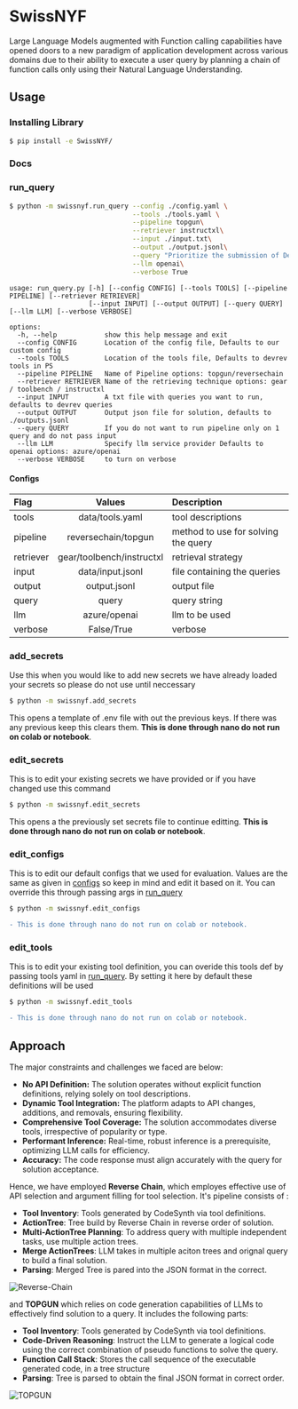 # SwissNYF
Large Language Models augmented with Function calling capabilities have opened doors to a new paradigm of application development across various domains due to their ability to execute a user query by planning a chain of function calls only using their Natural Language Understanding. 

## Usage

### Installing Library
```bash
$ pip install -e SwissNYF/
```

### Docs
### run_query
```bash
$ python -m swissnyf.run_query --config ./config.yaml \
                               --tools ./tools.yaml \
                               --pipeline topgun\
                               --retriever instructxl\
                               --input ./input.txt\
                               --output ./output.jsonl\
                               --query "Prioritize the submission of Devrev report"\
                               --llm openai\
                               --verbose True
```
```
usage: run_query.py [-h] [--config CONFIG] [--tools TOOLS] [--pipeline PIPELINE] [--retriever RETRIEVER]
                    [--input INPUT] [--output OUTPUT] [--query QUERY] [--llm LLM] [--verbose VERBOSE]

options:
  -h, --help            show this help message and exit
  --config CONFIG       Location of the config file, Defaults to our custom config
  --tools TOOLS         Location of the tools file, Defaults to devrev tools in PS
  --pipeline PIPELINE   Name of Pipeline options: topgun/reversechain
  --retriever RETRIEVER Name of the retrieving technique options: gear / toolbench / instructxl
  --input INPUT         A txt file with queries you want to run, defaults to devrev queries
  --output OUTPUT       Output json file for solution, defaults to ./outputs.jsonl
  --query QUERY         If you do not want to run pipeline only on 1 query and do not pass input
  --llm LLM             Specify llm service provider Defaults to openai options: azure/openai
  --verbose VERBOSE     to turn on verbose
```


#### Configs

|Flag             |Values                      |Description                               
|:----------------|:--------------------------:|:----------------------------------------
|tools            |  data/tools.yaml           | tool descriptions                        
|pipeline         |  reversechain/topgun       | method to use for solving the query
|retriever        |  gear/toolbench/instructxl | retrieval strategy
|input            |  data/input.jsonl          | file containing the queries 
|output           |  output.jsonl              | output file
|query            |  query                     | query string
|llm              |  azure/openai              | llm to be used
|verbose          |  False/True                | verbose


### add_secrets
Use this when you would like to add new secrets we have already loaded your secrets so please do not use until neccessary
```bash
$ python -m swissnyf.add_secrets
```
This opens a template of .env file with out the previous keys. If there was any previous keep this clears them. **This is done through nano do not run on colab or notebook**.

### edit_secrets
This is to edit your existing secrets we have provided or if you have changed use this command
```bash
$ python -m swissnyf.edit_secrets
```
This opens a the previously set secrets file to continue editting. **This is done through nano do not run on colab or notebook**.

### edit_configs
This is to edit our default configs that we used for evaluation. Values are the same as given in <a href="#configs">configs</a> so keep in mind and edit it based on it. You can override this through passing args in <a href="#run_query">run_query</a>

```bash
$ python -m swissnyf.edit_configs
```
```diff
- This is done through nano do not run on colab or notebook.
```
### edit_tools
This is to edit your existing tool definition, you can overide this tools def by passing tools yaml in <a href="#run_query">run_query</a>. By setting it here by default these definitions will be used
```bash
$ python -m swissnyf.edit_tools
```
```diff
- This is done through nano do not run on colab or notebook.
```


## Approach
The major constraints and challenges we faced are below:
- **No API Definition:** The solution operates without explicit function definitions, relying solely on tool descriptions.
- **Dynamic Tool Integration:** The platform adapts to API changes, additions, and removals, ensuring flexibility.
- **Comprehensive Tool Coverage:** The solution accommodates diverse tools, irrespective of popularity or type.
- **Performant Inference:** Real-time, robust inference is a prerequisite, optimizing LLM calls for efficiency.
- **Accuracy:** The code response must align accurately with the query for solution acceptance.

Hence, we have employed **Reverse Chain**, which employes effective use of API selection and argument filling for tool selection.
It's pipeline consists of :
- **Tool Inventory**: Tools generated by CodeSynth via tool definitions.
- **ActionTree**: Tree build by Reverse Chain in reverse order of solution. 
- **Multi-ActionTree Planning**: To address query with multiple independent tasks, use multiple action trees.
- **Merge ActionTrees**: LLM takes in multiple aciton trees and orignal query to build a final solution.
- **Parsing**: Merged Tree is pared into the JSON format in the correct.

![Reverse-Chain](swissnyf/media/REMAP.jpeg)



 and **TOPGUN** which relies on code generation capabilities of LLMs to effectively find solution to a query. It includes the following parts:
 
- **Tool Inventory**: Tools generated by CodeSynth via tool definitions.
- **Code-Driven Reasoning**: Instruct the LLM to generate a logical code using the correct combination of pseudo functions to solve the query.
- **Function Call Stack**: Stores the call sequence of the executable generated code, in a tree structure
- **Parsing**: Tree is parsed to obtain the final JSON format in correct order.


![TOPGUN](swissnyf/media/TOPGUN.jpeg)

